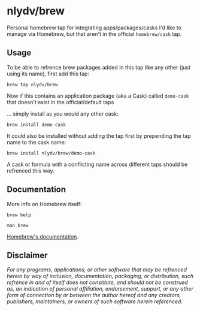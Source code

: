 # nlydv/brew
Personal homebrew tap for integrating apps/packages/casks I'd like to manage via Homebrew, but that aren't in the official `homebrew/cask` tap.

## Usage

To be able to refrence brew packages added in this tap like any other (just using its name), first add this tap:

```
brew tap nlydv/brew
```

Now if this contains an application package (aka a Cask) called `demo-cask` that doesn't exist in the official/default taps

... simply install as you would any other cask:

```
brew install demo-cask
```

It could also be installed without adding the tap first by prepending the tap name to the cask name:

```
brew install nlydv/brew/demo-cask
```

A cask or formula with a conflicting name across different taps should be refrenced this way.

## Documentation
More info on Homebrew itself:

`brew help`

`man brew`

[Homebrew's documentation](https://docs.brew.sh).

## Disclaimer
_For any programs, applications, or other software that may be refrenced herein by way of inclusion, documentation, packaging, or distribution, such refrence in and of itself does not constitute, and should not be construed as, an indication of personal affiliation, endorsement, support, or any other form of connection by or between the author hereof and any creators, publishers, maintainers, or owners of such software herein referenced._
